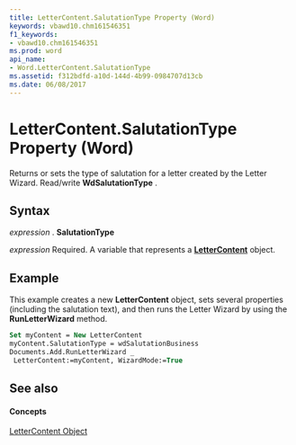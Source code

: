 ```yaml
---
title: LetterContent.SalutationType Property (Word)
keywords: vbawd10.chm161546351
f1_keywords:
- vbawd10.chm161546351
ms.prod: word
api_name:
- Word.LetterContent.SalutationType
ms.assetid: f312bdfd-a10d-144d-4b99-0984707d13cb
ms.date: 06/08/2017
---
```



# LetterContent.SalutationType Property (Word)

Returns or sets the type of salutation for a letter created by the Letter Wizard. Read/write  **WdSalutationType** .


## Syntax

 _expression_ . **SalutationType**

 _expression_ Required. A variable that represents a **[LetterContent](lettercontent-object-word.md)** object.


## Example

This example creates a new  **LetterContent** object, sets several properties (including the salutation text), and then runs the Letter Wizard by using the **RunLetterWizard** method.


```vb
Set myContent = New LetterContent 
myContent.SalutationType = wdSalutationBusiness 
Documents.Add.RunLetterWizard _ 
 LetterContent:=myContent, WizardMode:=True
```


## See also


#### Concepts


[LetterContent Object](lettercontent-object-word.md)

